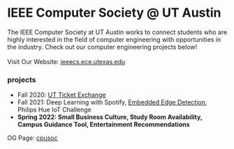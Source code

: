 # IEEE Computer Society @ UT Austin

The IEEE Computer Society at UT Austin works to connect students who are highly interested in the field of computer engineering with opportunities in the industry. Check out our computer engineering projects below!
&nbsp;  
&nbsp;  
Visit Our Website: [ieeecs.ece.utexas.edu](http://ieeecs.ece.utexas.edu/)  

### projects
- Fall 2020: [UT Ticket Exchange](https://github.com/ieeecs-ut/ut-ticket-exchange)
- Fall 2021: Deep Learning with Spotify, [Embedded Edge Detection](https://github.com/ieeecs-ut/embedded-edge-detection), Philips Hue IoT Challenge
- **Spring 2022: Small Business Culture, Study Room Availability, Campus Guidance Tool, Entertainment Recommendations**


OG Page: [cpusoc](https://github.com/cpusoc/)  
